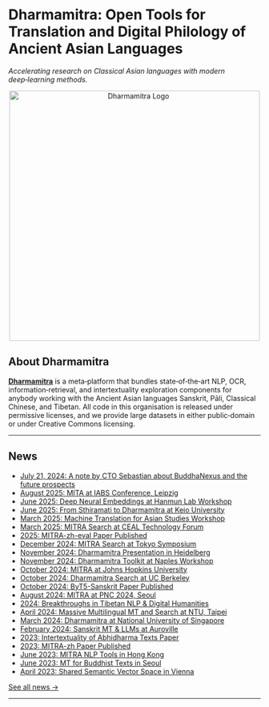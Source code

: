 # Dharmamitra: Open Tools for Translation and Digital Philology of Ancient Asian Languages

*Accelerating research on Classical Asian languages with modern deep‑learning methods.*


<div align="center">
  <img src="assets/guides-logo-animated.webp" alt="Dharmamitra Logo" width="500" style="animation-iteration-count: 1;">
</div>

## About Dharmamitra

**[Dharmamitra](https://dharmamitra.org)** is a meta‑platform that bundles state‑of‑the‑art NLP, OCR, information‑retrieval, and intertextuality exploration components for anybody working with the Ancient Asian languages Sanskrit, Pāli, Classical Chinese, and Tibetan. All code in this organisation is released under permissive licenses, and we provide large datasets in either public‑domain or under Creative Commons licensing.

---

## News

<!-- Each news item links to its section in news.md -->
- [July 21, 2024: A note by CTO Sebastian about BuddhaNexus and the future prospects](news.md#july-21-2024-a-note-by-cto-sebastian-about-buddhanexus-and-the-future-prospects)
- [August 2025: MITA at IABS Conference, Leipzig](news.md#august-2025-mita-at-iabs-conference-leipzig)
- [June 2025: Deep Neural Embeddings at Hanmun Lab Workshop](news.md#june-2025-deep-neural-embeddings-at-hanmun-lab-workshop)
- [June 2025: From Sthiramati to Dharmamitra at Keio University](news.md#june-2025-from-sthiramati-to-dharmamitra-at-keio-university)
- [March 2025: Machine Translation for Asian Studies Workshop](news.md#march-2025-machine-translation-for-asian-studies-workshop)
- [March 2025: MITRA Search at CEAL Technology Forum](news.md#march-2025-mitra-search-at-ceal-technology-forum)
- [2025: MITRA-zh-eval Paper Published](news.md#2025-mitra-zh-eval-paper-published)
- [December 2024: MITRA Search at Tokyo Symposium](news.md#december-2024-mitra-search-at-tokyo-symposium)
- [November 2024: Dharmamitra Presentation in Heidelberg](news.md#november-2024-dharmamitra-presentation-in-heidelberg)
- [November 2024: Dharmamitra Toolkit at Naples Workshop](news.md#november-2024-dharmamitra-toolkit-at-naples-workshop)
- [October 2024: MITRA at Johns Hopkins University](news.md#october-2024-mitra-at-johns-hopkins-university)
- [October 2024: Dharmamitra Search at UC Berkeley](news.md#october-2024-dharmamitra-search-at-uc-berkeley)
- [October 2024: ByT5-Sanskrit Paper Published](news.md#october-2024-byt5-sanskrit-paper-published)
- [August 2024: MITRA at PNC 2024, Seoul](news.md#august-2024-mitra-at-pnc-2024-seoul)
- [2024: Breakthroughs in Tibetan NLP & Digital Humanities](news.md#2024-breakthroughs-in-tibetan-nlp--digital-humanities)
- [April 2024: Massive Multilingual MT and Search at NTU, Taipei](news.md#april-2024-massive-multilingual-mt-and-search-at-ntu-taipei)
- [March 2024: Dharmamitra at National University of Singapore](news.md#march-2024-dharmamitra-at-national-university-of-singapore)
- [February 2024: Sanskrit MT & LLMs at Auroville](news.md#february-2024-sanskrit-mt--llms-at-auroville)
- [2023: Intertextuality of Abhidharma Texts Paper](news.md#2023-intertextuality-of-abhidharma-texts-paper)
- [2023: MITRA-zh Paper Published](news.md#2023-mitra-zh-paper-published)
- [June 2023: MITRA NLP Tools in Hong Kong](news.md#june-2023-mitra-nlp-tools-in-hong-kong)
- [June 2023: MT for Buddhist Texts in Seoul](news.md#june-2023-mt-for-buddhist-texts-in-seoul)
- [April 2023: Shared Semantic Vector Space in Vienna](news.md#april-2023-shared-semantic-vector-space-in-vienna)

[See all news →](news.md)

--- 